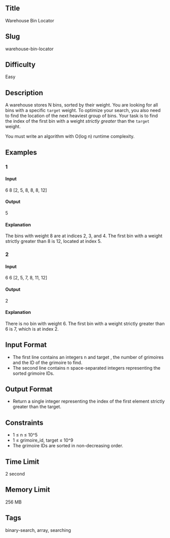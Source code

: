 ## Title

Warehouse Bin Locator

## Slug

warehouse-bin-locator

## Difficulty

Easy

## Description

A warehouse stores N bins, sorted by their weight. You are looking for all bins with a specific `target` weight. To optimize your search, you also need to find the location of the next heaviest group of bins. Your task is to find the index of the first bin with a weight *strictly greater* than the `target` weight.

You must write an algorithm with O(log n) runtime complexity.

## Examples

### 1

#### Input

6 8
[2, 5, 8, 8, 8, 12]


#### Output

5

#### Explanation

The bins with weight 8 are at indices 2, 3, and 4. The first bin with a weight strictly greater than 8 is 12, located at index 5.

### 2

#### Input

6 6
[2, 5, 7, 8, 11, 12]

#### Output

2

#### Explanation

There is no bin with weight 6. The first bin with a weight strictly greater than 6 is 7, which is at index 2.

## Input Format

- The first line contains an integers n and target , the number of grimoires and the ID of the grimoire to find. 
- The second line contains n space-separated integers representing the sorted grimoire IDs.


## Output Format

- Return a single integer representing the index of the first element strictly greater than the target.

## Constraints

- 1 ≤ n ≤ 10^5
- 1 ≤ grimoire_id, target ≤ 10^9
- The grimoire IDs are sorted in non-decreasing order.

## Time Limit

2 second

## Memory Limit

256 MB

## Tags

binary-search, array, searching